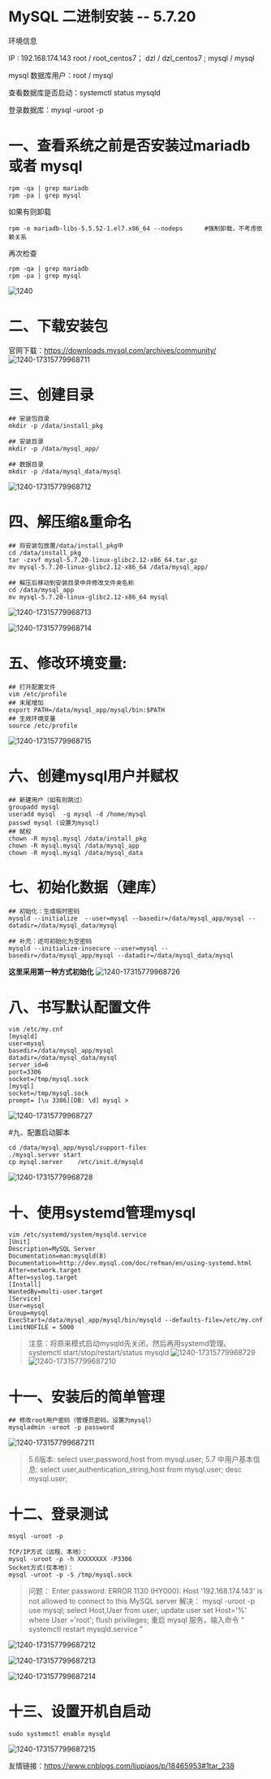 

# MySQL 二进制安装 -- 5.7.20

环境信息

IP : 192.168.174.143     root  /  root_centos7； dzl  / dzl_centos7 ;  mysql / mysql

mysql 数据库用户：root / mysql

查看数据库是否启动：systemctl status mysqld

登录数据库：mysql -uroot -p

# 一、查看系统之前是否安装过mariadb 或者 mysql

```
rpm -qa | grep mariadb
rpm -pa | grep mysql
```
如果有则卸载
```
rpm -e mariadb-libs-5.5.52-1.el7.x86_64 --nodeps      #强制卸载，不考虑依赖关系
```
再次检查
```
rpm -qa | grep mariadb
rpm -pa | grep mysql
```
![1240](images/1240.webp)



# 二、下载安装包
官网下载：https://downloads.mysql.com/archives/community/
![1240-17315779968711](images/1240-17315779968711-175071888245719.webp)

# 三、创建目录
```
## 安装包目录
mkdir -p /data/install_pkg

## 安装目录
mkdir -p /data/mysql_app/

## 数据目录
mkdir -p /data/mysql_data/mysql
```
![1240-17315779968712](images/1240-17315779968712.webp)


# 四、解压缩&重命名
```
## 将安装包放置/data/install_pkg中
cd /data/install_pkg
tar -zxvf mysql-5.7.20-linux-glibc2.12-x86_64.tar.gz
mv mysql-5.7.20-linux-glibc2.12-x86_64 /data/mysql_app/

## 解压后移动到安装目录中并修改文件夹名称
cd /data/mysql_app
mv mysql-5.7.20-linux-glibc2.12-x86_64 mysql
```
![1240-17315779968713](images/1240-17315779968713.webp)

![1240-17315779968714](images/1240-17315779968714.webp)

# 五、修改环境变量:
```
## 打开配置文件
vim /etc/profile
## 末尾增加
export PATH=/data/mysql_app/mysql/bin:$PATH
## 生效环境变量
source /etc/profile
```
![1240-17315779968715](images/1240-17315779968715.webp)

# 六、创建mysql用户并赋权
```
## 新建用户（如有则跳过）
groupadd mysql
useradd mysql  -g mysql -d /home/mysql 
passwd mysql (设置为mysql)
## 赋权
chown -R mysql.mysql /data/install_pkg
chown -R mysql.mysql /data/mysql_app
chown -R mysql.mysql /data/mysql_data
```

# 七、初始化数据（建库）
```
## 初始化：生成临时密码
mysqld --initialize  --user=mysql --basedir=/data/mysql_app/mysql --datadir=/data/mysql_data/mysql

## 补充：还可初始化为空密码
mysqld --initialize-insecure --user=mysql --basedir=/data/mysql_app/mysql --datadir=/data/mysql_data/mysql
```
**这里采用第一种方式初始化**
![1240-17315779968726](images/1240-17315779968726.webp)


# 八、书写默认配置文件
```
vim /etc/my.cnf
[mysqld]
user=mysql
basedir=/data/mysql_app/mysql
datadir=/data/mysql_data/mysql
server_id=6
port=3306
socket=/tmp/mysql.sock
[mysql]
socket=/tmp/mysql.sock
prompt= [\u 3306][DB: \d] mysql >
```
![1240-17315779968727](images/1240-17315779968727-175071894631326.webp)


#九、配置启动脚本
```
cd /data/mysql_app/mysql/support-files
./mysql.server start
cp mysql.server    /etc/init.d/mysqld
```
![1240-17315779968728](images/1240-17315779968728-175071895153028.webp)


# 十、使用systemd管理mysql
```
vim /etc/systemd/system/mysqld.service 
[Unit]
Description=MySQL Server
Documentation=man:mysqld(8)
Documentation=http://dev.mysql.com/doc/refman/en/using-systemd.html
After=network.target
After=syslog.target
[Install]
WantedBy=multi-user.target
[Service]
User=mysql
Group=mysql
ExecStart=/data/mysql_app/mysql/bin/mysqld --defaults-file=/etc/my.cnf
LimitNOFILE = 5000
```
> 注意：将原来模式启动mysqld先关闭，然后再用systemd管理。
> systemctl  start/stop/restart/status   mysqld
> ![1240-17315779968729](images/1240-17315779968729.webp)
> ![1240-173157799687210](images/1240-173157799687210.webp)



# 十一、安装后的简单管理
```
## 修改root用户密码（管理员密码，设置为mysql）
mysqladmin -uroot -p password
```
![1240-173157799687211](images/1240-173157799687211-175071897946732.webp)


> 5.6版本:
> select user,password,host from mysql.user;
> 5.7 中用户基本信息:
> select user,authentication_string,host from mysql.user;
> desc  mysql.user;

# 十二、登录测试

```
msyql -uroot -p

TCP/IP方式（远程、本地）：
mysql -uroot -p -h XXXXXXXX -P3306
Socket方式(仅本地)：
mysql -uroot -p -S /tmp/mysql.sock
```
>问题：
>Enter password:
>ERROR 1130 (HY000): Host '192.168.174.143' is not allowed to connect to this MySQL server
>解决：
>mysql -uroot -p
>use mysql;
>select Host,User from user;
> update user set Host='%' where User ='root';
>flush privileges;
>重启 mysql 服务，输入命令 “ systemctl restart mysqld.service ”

![1240-173157799687212](images/1240-173157799687212-175071899089734.webp)

![1240-173157799687213](images/1240-173157799687213-175071899791436.webp)

![1240-173157799687214](images/1240-173157799687214-175071900155538.webp)



# 十三、设置开机自启动

```
sudo systemctl enable mysqld
```
![1240-173157799687215](images/1240-173157799687215-175071900761240.webp)



友情链接：https://www.cnblogs.com/liupiaos/p/18465953#1tar_238